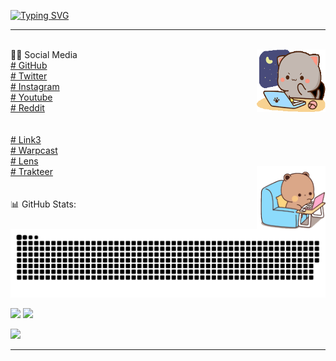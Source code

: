 
[![Typing SVG](https://readme-typing-svg.demolab.com/?lines=Hello+World+!!+😉;My+Nickname+0xBabyAlien+😜)](https://git.io/typing-svg)
<hr class="cyberpunk glitched" /></br>
👩‍🚀 Social Media <img src="x/474e37334d4b4261775a5941414141692f627573792d637574652e676955.gif" width="110" height="100" align="right"></br>
<a href="https://0xbabyalien.github.io/0xBabyAlien/" target="_blank"># GitHub</a>
</br>
<a href="https://twitter.com/0xbabyalien" target="_blank"># Twitter</a>
</br>
<a href="https://instagram.com/0xbabyalien" target="_blank"># Instagram</a>
</br>
<a href="https://youtube.com/@0xbabyalien" target="_blank"># Youtube</a>
</br>
<a href="https://www.reddit.com/user/nftscan" target="_blank"># Reddit</a>
</br>
</br>
</br><a href="https://link3.to/0xbabyalien" target="_blank"># Link3 </a>
</br><a href="https://warpcast.com/0xbabyalien" target="_blank"># Warpcast </a>
</br><a href="https://www.lensfrens.xyz/babyalien" target="_blank"># Lens </a>
</br><a href="https://trakteer.id/0x628" target="_blank"># Trakteer</a><img src="x/68747470733a2f2f632e74656e6f722e636f6d2f474e37334d4b4261775a5941414141692f627573792d637574652e676966.gif" width="110" height="100" align="right">
</center></br>

</br>

</br>
📊 GitHub Stats: <br/>
<picture>
  <source media="(prefers-color-scheme: dark)" srcset="x/github-user-contribution.svg" />
  <source media="(prefers-color-scheme: light)" srcset="x/github-user-contribution.svg" />
  <img alt="github-snake" src="x/github-user-contribution.svg" />
</picture>

![](https://github-readme-streak-stats.herokuapp.com/?user=0xbabyalien&theme=dark&hide_border=false)
![](https://github-readme-stats.vercel.app/api/top-langs/?username=0xbabyalien&theme=dark&hide_border=false&include_all_commits=false&count_private=false&layout=compact)

![](https://github-readme-stats.vercel.app/api?username=0xbabyalien&theme=dark&hide_border=false&include_all_commits=false&count_private=false)

<hr class="cyberpunk glitched" />
